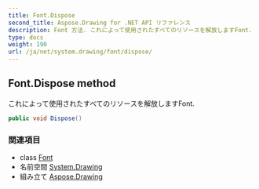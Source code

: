 ```yaml
---
title: Font.Dispose
second_title: Aspose.Drawing for .NET API リファレンス
description: Font 方法. これによって使用されたすべてのリソースを解放しますFont.
type: docs
weight: 190
url: /ja/net/system.drawing/font/dispose/
---
```

## Font.Dispose method

これによって使用されたすべてのリソースを解放しますFont.

```csharp
public void Dispose()
```

### 関連項目

* class [Font](../)
* 名前空間 [System.Drawing](../../font/)
* 組み立て [Aspose.Drawing](../../../)


